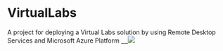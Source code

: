 # VirtualLabs
A project for deploying a Virtual Labs solution by using Remote Desktop Services and Microsoft Azure Platform
<a href="https://portal.azure.com/#create/Microsoft.Template/uri/https%3A%2F%2Fraw.githubusercontent.com%2Fintelequia%2FVirtualLabs%2Fmaster%2Frds-base-azuredeploy.json" target="_blank">
    <img src="http://azuredeploy.net/deploybutton.png"/>
</a> 
